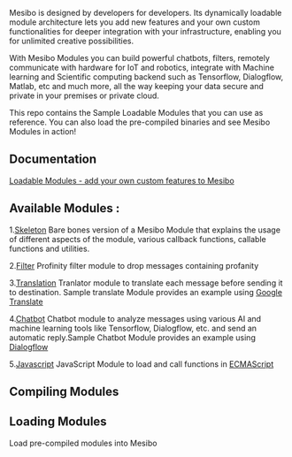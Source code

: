 Mesibo is designed by developers for developers. Its dynamically loadable module architecture lets you add new features and your own custom functionalities for deeper integration with your infrastructure, enabling you for unlimited creative possibilities.

With Mesibo Modules you can build powerful chatbots, filters, remotely communicate with hardware for IoT and robotics, integrate with Machine learning and Scientific computing backend such as Tensorflow, Dialogflow, Matlab, etc and much more, all the way keeping your data secure and private in your premises or private cloud.

This repo contains the Sample Loadable Modules that you can use as reference. You can also load the pre-compiled binaries and see Mesibo Modules in action!

## Documentation 
[Loadable Modules - add your own custom features to Mesibo](https://mesibo.com/documentation/loadable-modules/)

## Available Modules  :

1.[Skeleton]()   Bare bones version of a Mesibo Module that explains the usage of different aspects of the module, various callback functions, callable functions and utilities.

2.[Filter]()   Profinity filter module to drop messages containing profanity

3.[Translation]()   Tranlator module to translate each message before sending it to destination. Sample translate Module provides an example using [Google Translate](https://cloud.google.com/translate)

4.[Chatbot]()   Chatbot module to analyze messages using various AI and machine learning tools like Tensorflow, Dialogflow, etc. and send an automatic reply.Sample Chatbot Module provides an example using [Dialogflow](https://dialogflow.com)

5.[Javascript]()   JavaScript Module to load and call functions in [ECMAScript](http://www.ecma-international.org/ecma-262/5.1/)

## Compiling Modules

## Loading Modules
Load pre-compiled modules into Mesibo
